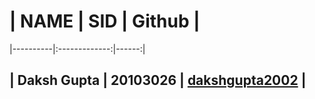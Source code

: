 # |  NAME   |      SID      |  Github |
|----------|:-------------:|------:|
## | Daksh Gupta |  20103026 | [dakshgupta2002](https://github.com/dakshgupta2002/) |